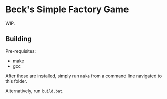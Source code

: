 # Beck's Simple Factory Game

WIP.

## Building

Pre-requisites:
+ make
+ gcc

After those are installed, simply run `make` from a command line navigated to this folder.

Alternatively, run `build.bat`.
